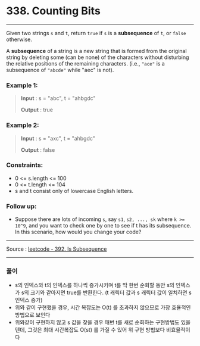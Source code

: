 # 338. Counting Bits

-- --
Given two strings `s` and `t`, return `true` if `s` is a **subsequence** of `t`, or `false` otherwise.

A **subsequence** of a string is a new string that is formed from the original string by deleting some (can be
none) of the characters without disturbing the relative positions of the remaining characters. (i.e., `"ace"` is
a subsequence of `"abcde"` while "aec" is not).

### Example 1:

> **Input** : s = "abc", t = "ahbgdc"
>
> **Output** : true

### Example 2:

> **Input** : s = "axc", t = "ahbgdc"
>
> **Output** : false

### Constraints:

* 0 <= s.length <= 100
* 0 <= t.length <= 104
* s and t consist only of lowercase English letters.

### Follow up:

* Suppose there are lots of incoming `s`, say `s1`, `s2, ..., sk` where `k >= 10^9`, and you want to check one by one to see if t has its subsequence. In this scenario, how would you change your code?

-- --
Source : [leetcode - 392. Is Subsequence](https://leetcode.com/problems/is-subsequence/)

-- --

### 풀이

* s의 인덱스와 t의 인덱스를 하나씩 증가시키며 t를 딱 한번 순회할 동안 s의 인덱스가 s의 크기와 같아지면 true를 반환한다. (t 캐릭터 값과 s 캐릭터 값이 일치하면 s 인덱스 증가)
* 위와 같이 구현했을 경우, 시간 복잡도는 O(t) 를 초과하지 않으므로 가장 효율적인 방법으로 보인다
* 위와같이 구현하지 않고 s 값을 찾을 경우 매번 t를 새로 순회하는 구현방법도 있을텐데, 그것은 최대 시간복잡도 O(st) 를 가질 수 있어 위 구현 방법보다 비효율적이다

